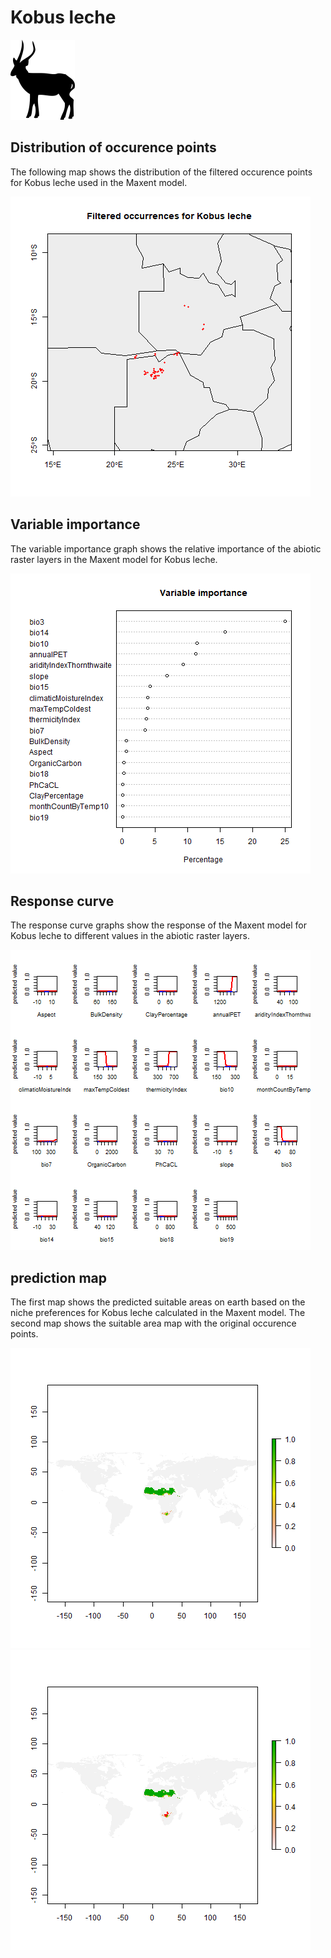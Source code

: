# Kobus leche 

![](image_taxa.png) 

## Distribution of occurence points 
The following map shows the distribution of the filtered occurence points for Kobus leche used in the Maxent model. 

![](occurrences.png)
    
## Variable importance 
The variable importance graph shows the relative importance of the abiotic raster layers in the  Maxent model for Kobus leche. 

![](valid_maxent_variable_importance.png)
    
## Response curve 
The response curve graphs show the response of the Maxent model for Kobus leche to different values in the abiotic raster layers. 

![](valid_maxent_response_curve.png)
    
## prediction map 
The first map shows the predicted suitable areas on earth based on the niche preferences for Kobus leche calculated in the Maxent model. The second map shows the suitable area map with the original occurence points.

![](prediction_map.png)
![](prediction_occurence_map.png)
    
